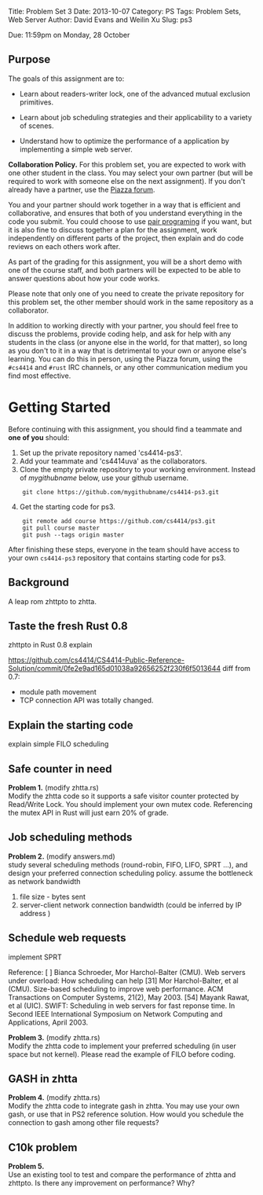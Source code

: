 Title: Problem Set 3
Date: 2013-10-07
Category: PS
Tags: Problem Sets, Web Server
Author: David Evans and Weilin Xu
Slug: ps3

<div class="due">
Due: 11:59pm on Monday, 28 October
</div>

## Purpose

The goals of this assignment are to:

- Learn about readers-writer lock, one of the advanced mutual exclusion primitives.

- Learn about job scheduling strategies and their applicability to a variety of scenes.

- Understand how to optimize the performance of a application by implementing a simple web server.


**Collaboration Policy.** For this problem set, you are expected to
work with one other student in the class.  You may select your own
partner (but will be required to work with someone else on the next
assignment).  If you don't already have a partner, use the [Piazza
forum](https://piazza.com/virginia/fall2013/cs4414).

You and your partner should work together in a way that is efficient and
collaborative, and ensures that both of you understand everything in the
code you submit.  You could choose to use [pair
programing](http://en.wikipedia.org/wiki/Pair_programming) if you want,
but it is also fine to discuss together a plan for the assignment, work
independently on different parts of the project, then explain and do
code reviews on each others work after.

As part of the grading for this assignment, you will be a short demo
with one of the course staff, and both partners will be expected to be
able to answer questions about how your code works.

Please note that only one of you need to create the private repository
for this problem set, the other member should work in the same
repository as a collaborator.

In addition to working directly with your partner, you should feel free
to discuss the problems, provide coding help, and ask for help with any
students in the class (or anyone else in the world, for that matter), so
long as you don't to it in a way that is detrimental to your own or
anyone else's learning.  You can do this in person, using the Piazza
forum, using the `#cs4414` and `#rust` IRC channels, or any other
communication medium you find most effective.


# Getting Started

Before continuing with this assignment, you should find a teammate and 
**one of you** should:

1. Set up the private repository named 'cs4414-ps3'.
2. Add your teammate and 'cs4414uva' as the collaborators.
3. Clone the empty private repository to your working environment. Instead of _mygithubname_ below, use your github username.

```text
    git clone https://github.com/mygithubname/cs4414-ps3.git
```

4. Get the starting code for ps3.  
	
```text
    git remote add course https://github.com/cs4414/ps3.git
    git pull course master
    git push --tags origin master
```
 
After finishing these steps, everyone in the team should have access to your own `cs4414-ps3` 
repository that contains starting code for ps3.


## Background
A leap rom zhttpto to zhtta.


## Taste the fresh Rust 0.8
zhttpto in Rust 0.8
explain


https://github.com/cs4414/CS4414-Public-Reference-Solution/commit/0fe2e9ad165d01038a92656252f230f6f5013644
diff from 0.7:
* module path movement
* TCP connection API was totally changed.



## Explain the starting code
explain simple FILO scheduling


## Safe counter in need

<div class="problem">

<b>Problem 1.</b> (modify <span class="file">zhtta.rs</span>) 
<br>
Modify the zhtta code so it supports a safe visitor counter protected by Read/Write Lock. You should implement your own mutex code. Referencing the mutex API in Rust will just earn 20% of grade.
</div>

## Job scheduling methods

<div class="problem">

<b>Problem 2.</b> (modify <span class="file">answers.md</span>)
<br>
study several scheduling methods (round-robin, FIFO, LIFO, SPRT ...), and design your preferred connection scheduling policy.
assume the bottleneck as network bandwidth
1. file size - bytes sent
2. server-client network connection bandwidth (could be inferred by IP address )
</div>


## Schedule web requests
implement SPRT

Reference: 
[  ] Bianca Schroeder, Mor Harchol-Balter (CMU). Web servers under overload: How scheduling can help
[31] Mor Harchol-Balter, et al (CMU). Size-based scheduling to improve web performance. ACM Transactions on Computer Systems, 21(2), May 2003.
[54] Mayank Rawat, et al (UIC). SWIFT: Scheduling in web servers for fast reponse time. In Second IEEE International Symposium on Network Computing and Applications, April 2003.

<div class="problem">
<b>Problem 3.</b> (modify <span class="file">zhtta.rs</span>)
<br>
Modify the zhtta code to implement your preferred scheduling (in user space but not kernel). Please read the example of FILO before coding.
</div>


## GASH in zhtta

<div class="problem">
<b>Problem 4.</b> (modify <span class="file">zhtta.rs</span>)
<br>
Modify the zhtta code to integrate gash in zhtta. You may use your own gash, or use that in PS2 reference solution. How would you schedule the connection to gash among other file requests?
</div>


## C10k problem
<div class="problem">
<b>Problem 5.</b>
<br>
Use an existing tool to test and compare the performance of zhtta and zhttpto. Is there any improvement on performance? Why?
</div>


